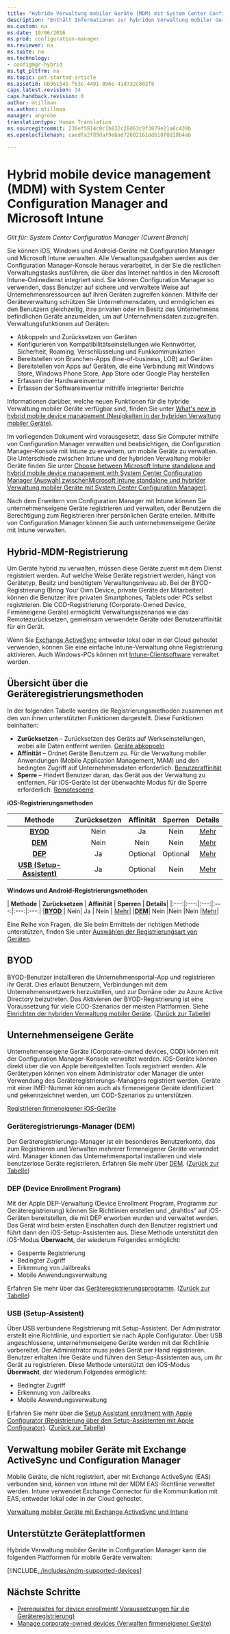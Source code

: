 ```yaml
---
title: "Hybride Verwaltung mobiler Geräte (MDM) mit System Center Configuration Manager und Microsoft Intune | Microsoft-Dokumentation"
description: "Enthält Informationen zur hybriden Verwaltung mobiler Geräte (Mobile Device Management, MDM) mit System Center Configuration Manager und Microsoft Intune."
ms.custom: na
ms.date: 10/06/2016
ms.prod: configuration-manager
ms.reviewer: na
ms.suite: na
ms.technology:
- configmgr-hybrid
ms.tgt_pltfrm: na
ms.topic: get-started-article
ms.assetid: bb95154b-f63e-4491-896e-41d732c802f8
caps.latest.revision: 34
caps.handback.revision: 0
author: mtillman
ms.author: mtillman
manager: angrobe
translationtype: Human Translation
ms.sourcegitcommit: 238ef5814c0c1b832c28d63c9f3879e21a6c439b
ms.openlocfilehash: caedfa2f89daf9ebad72602161dd618f0d18b4ab

---
```

# <a name="hybrid-mobile-device-management-mdm-with-system-center-configuration-manager-and-microsoft-intune"></a>Hybrid mobile device management (MDM) with System Center Configuration Manager and Microsoft Intune

*Gilt für: System Center Configuration Manager (Current Branch)*


Sie können iOS, Windows und Android-Geräte mit Configuration Manager und Microsoft Intune verwalten. Alle Verwaltungsaufgaben werden aus der Configuration Manager-Konsole heraus verarbeitet, in der Sie die restlichen Verwaltungstasks ausführen, die über das Internet nahtlos in den Microsoft Intune-Onlinedienst integriert sind.  Sie können Configuration Manager so verwenden, dass Benutzer auf sichere und verwaltete Weise auf Unternehmensressourcen auf ihren Geräten zugreifen können. Mithilfe der Geräteverwaltung schützen Sie Unternehmensdaten, und ermöglichen es den Benutzern gleichzeitig, ihre privaten oder im Besitz des Unternehmens befindlichen Geräte anzumelden, um auf Unternehmensdaten zuzugreifen. Verwaltungsfunktionen auf Geräten:

-   Abkoppeln und Zurücksetzen von Geräten
-   Konfigurieren von Kompatibilitätseinstellungen wie Kennwörter, Sicherheit, Roaming, Verschlüsselung und Funkkommunikation
-   Bereitstellen von Branchen-Apps (line-of-business, LOB) auf Geräten
-   Bereitstellen von Apps auf Geräten, die eine Verbindung mit Windows Store, Windows Phone Store, App Store oder Google Play herstellen
-   Erfassen der Hardwareinventur
-   Erfassen der Softwareinventur mithilfe integrierter Berichte

Informationen darüber, welche neuen Funktionen für die hybride Verwaltung mobiler Geräte verfügbar sind, finden Sie unter [What's new in hybrid mobile device management (Neuigkeiten in der hybriden Verwaltung mobiler Geräte)](../understand/whats-new-in-hybrid-mobile-device-management.md).

Im vorliegenden Dokument wird vorausgesetzt, dass Sie Computer mithilfe von Configuration Manager verwalten und beabsichtigen, die Configuration Manager-Konsole mit Intune zu erweitern, um mobile Geräte zu verwalten. Die Unterschiede zwischen Intune und der hybriden Verwaltung mobiler Geräte finden Sie unter [Choose between Microsoft Intune standalone and hybrid mobile device management with System Center Configuration Manager (Auswahl zwischenMicrosoft Intune standalone und hybrider Verwaltung mobiler Geräte mit System Center Configuration Manager)](choose-between-standalone-intune-and-hybrid-mobile-device-management.md).

Nach dem Erweitern von Configuration Manager mit Intune können Sie unternehmenseigene Geräte registrieren und verwalten, oder Benutzern die Berechtigung zum Registrieren ihrer persönlichen Geräte erteilen. Mithilfe von Configuration Manager können Sie auch unternehmenseigene Geräte mit Intune verwalten.

## <a name="hybrid-mdm-enrollment"></a>Hybrid-MDM-Registrierung
Um Geräte hybrid zu verwalten, müssen diese Geräte zuerst mit dem Dienst registriert werden. Auf welche Weise Geräte registriert werden, hängt von Gerätetyp, Besitz und benötigtem Verwaltungsniveau ab. Bei der BYOD-Registrierung (Bring Your Own Device, private Geräte der Mitarbeiter) können die Benutzer ihre privaten Smartphones, Tablets oder PCs selbst registrieren. Die COD-Registrierung (Corporate-Owned Device, Firmeneigene Geräte) ermöglicht Verwaltungsszenarios wie das Remotezurücksetzen, gemeinsam verwendete Geräte oder Benutzeraffinität für ein Gerät.

 Wenn Sie [Exchange ActiveSync](#mobile-device-management-with-exchange-activesync-and-configuration-manager) entweder lokal oder in der Cloud gehostet verwenden, können Sie eine einfache Intune-Verwaltung ohne Registrierung aktivieren. Auch Windows-PCs können mit [Intune-Clientsoftware](/intune/deploy-use/manage-windows-pcs-with-microsoft-intune) verwaltet werden.

## <a name="overview-of-device-enrollment-methods"></a>Übersicht über die Geräteregistrierungsmethoden

 In der folgenden Tabelle werden die Registrierungsmethoden zusammen mit den von ihnen unterstützten Funktionen dargestellt. Diese Funktionen beinhalten:
 - **Zurücksetzen** – Zurücksetzen des Geräts auf Werkseinstellungen, wobei alle Daten entfernt werden. [Geräte abkoppeln](../deploy-use/wipe-lock-reset-devices.md)
 - **Affinität** – Ordnet Geräte Benutzern zu. Für die Verwaltung mobiler Anwendungen (Mobile Application Management, MAM) und den bedingten Zugriff auf Unternehmensdaten erforderlich. [Benutzeraffinität](../deploy-use/user-affinity-for-hybrid-managed-devices.md)
 - **Sperre** – Hindert Benutzer daran, das Gerät aus der Verwaltung zu entfernen. Für iOS-Geräte ist der überwachte Modus für die Sperre erforderlich. [Remotesperre](../deploy-use/wipe-lock-reset-devices.md#remote-lock)

 **iOS-Registrierungsmethoden**

| **Methode** |  **Zurücksetzen** |  **Affinität**    |   **Sperren** | **Details** |
|:---:|:---:|:---:|:---:|:---:|
|**[BYOD](#byod)** | Nein|    Ja |   Nein | [Mehr](../deploy-use/setup-hybrid-mdm.md#step-6-enable-platform-enrollment)|
|**[DEM](#dem)**|   Nein |Nein |Nein  | [Mehr](../deploy-use/enroll-devices-with-device-enrollment-manager.md)|
|**[DEP](#dep)**|   Ja |   Optional |  Optional|[Mehr](../deploy-use/ios-device-enrollment-program-for-hybrid.md)|
|**[USB (Setup-Assistent)](#usb-sa)**| Ja |   Optional |  Nein| [Mehr](../deploy-use/ios-hybrid-enrollment-using-apple-configurator.md)|

**Windows und Android-Registrierungsmethoden**

| **Methode** |  **Zurücksetzen** |  **Affinität**    |   **Sperren** | **Details**|
|:---:|:---:|:---:|:---:|:---:|:---:|
|**[BYOD](#byod)** | Nein|    Ja |   Nein | [Mehr](../deploy-use/setup-hybrid-mdm.md#windows-enrollment-setup)|
|**[DEM](#dem)**|   Nein |Nein |Nein  |[Mehr](../deploy-use/enroll-devices-with-device-enrollment-manager.md)|

Eine Reihe von Fragen, die Sie beim Ermitteln der richtigen Methode unterstützen, finden Sie unter [Auswählen der Registrierungsart von Geräten](/intune/get-started/choose-how-to-enroll-devices1).

## <a name="byod"></a>BYOD
BYOD-Benutzer installieren die Unternehmensportal-App und registrieren ihr Gerät. Dies erlaubt Benutzern, Verbindungen mit dem Unternehmensnetzwerk herzustellen, und zur Domäne oder zu Azure Active Directory beizutreten. Das Aktivieren der BYOD-Registrierung ist eine Voraussetzung für viele COD-Szenarios der meisten Plattformen. Siehe [Einrichten der hybriden Verwaltung mobiler Geräte](../deploy-use/setup-hybrid-mdm.md). ([Zurück zur Tabelle](#overview-of-device-enrollment-methods))

## <a name="corporate-owned-devices"></a>Unternehmenseigene Geräte
Unternehmenseigene Geräte (Corporate-owned devices, COD) können mit der Configuration Manager-Konsole verwaltet werden. iOS-Geräte können direkt über die von Apple bereitgestellten Tools registriert werden. Alle Gerätetypen können von einem Administrator oder Manager die unter Verwendung des Geräteregistrierungs-Managers registriert werden. Geräte mit einer IMEI-Nummer können auch als firmeneigene Geräte identifiziert und gekennzeichnet werden, um COD-Szenarios zu unterstützen.

[Registrieren firmeneigener iOS-Geräte](../deploy-use/enroll-company-owned-devices.md)

### <a name="dem"></a>Geräteregistrierungs-Manager (DEM)
Der Geräteregistrierungs-Manager ist ein besonderes Benutzerkonto, das zum Registrieren und Verwalten mehrerer firmeneigener Geräte verwendet wird. Manager können das Unternehmensportal installieren und viele benutzerlose Geräte registrieren. Erfahren Sie mehr über [DEM](../deploy-use/enroll-devices-with-device-enrollment-manager.md). ([Zurück zur Tabelle](#overview-of-device-enrollment-methods))

### <a name="dep"></a>DEP (Device Enrollment Program)
Mit der Apple DEP-Verwaltung (Device Enrollment Program, Programm zur Geräteregistrierung) können Sie Richtlinien erstellen und „drahtlos“ auf iOS-Geräten bereitstellen, die mit DEP erworben wurden und verwaltet werden. Das Gerät wird beim ersten Einschalten durch den Benutzer registriert und führt dann den iOS-Setup-Assistenten aus. Diese Methode unterstützt den iOS-Modus **Überwacht**, der wiederum Folgendes ermöglicht:
   -    Gesperrte Registrierung
   -    Bedingter Zugriff
   -    Erkennung von Jailbreaks
   -    Mobile Anwendungsverwaltung

Erfahren Sie mehr über das [Geräteregistrierungsprogramm](../deploy-use/ios-device-enrollment-program-for-hybrid.md). ([Zurück zur Tabelle](#overview-of-device-enrollment-methods))

### <a name="usb-sa"></a>USB (Setup-Assistent)
Über USB verbundene Registrierung mit Setup-Assistent. Der Administrator erstellt eine Richtlinie, und exportiert sie nach Apple Configurator. Über USB angeschlossene, unternehmenseigene Geräte werden mit der Richtlinie vorbereitet. Der Administrator muss jedes Gerät per Hand registrieren. Benutzer erhalten ihre Geräte und führen den Setup-Assistenten aus, um ihr Gerät zu registrieren. Diese Methode unterstützt den iOS-Modus **Überwacht**, der wiederum Folgendes ermöglicht:
   -    Bedingter Zugriff
   -    Erkennung von Jailbreaks
   -    Mobile Anwendungsverwaltung

Erfahren Sie mehr über die [Setup Assistant enrollment with Apple Configurator (Registrierung über den Setup-Assistenten mit Apple Configurator)](../deploy-use/ios-hybrid-enrollment-using-apple-configurator.md). ([Zurück zur Tabelle](#overview-of-device-enrollment-methods))

## <a name="mobile-device-management-with-exchange-activesync-and-configuration-manager"></a>Verwaltung mobiler Geräte mit Exchange ActiveSync und Configuration Manager
Mobile Geräte, die nicht registriert, aber mit Exchange ActiveSync (EAS) verbunden sind, können von Intune mit der MDM EAS-Richtlinie verwaltet werden. Intune verwendet Exchange Connector für die Kommunikation mit EAS, entweder lokal oder in der Cloud gehostet.

[Verwaltung mobiler Geräte mit Exchange ActiveSync und Intune](../deploy-use/manage-mobile-devices-with-exchange-activesync.md)


##  <a name="supported-device-platforms"></a>Unterstützte Geräteplattformen

Hybride Verwaltung mobiler Geräte in Configuration Manager kann die folgenden Plattformen für mobile Geräte verwalten:

[!INCLUDE[../includes/mdm-supported-devices](../includes/mdm-supported-devices.md)]

## <a name="next-steps"></a>Nächste Schritte
 - [Prerequisites for device enrollment( Voraussetzungen für die Geräteregistrierung)](../deploy-use/setup-hybrid-mdm.md)
 - [Manage corporate-owned devices (Verwalten firmeneigener Geräte)](../deploy-use/enroll-company-owned-devices.md)



<!--HONumber=Dec16_HO3-->


